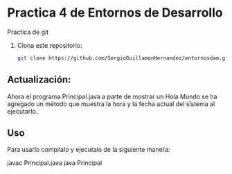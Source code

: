 # Practica 4 de Entornos de Desarrollo
Practica de git

1. Clona este repositorio:
	```sh
	git clone https://github.com/SergioGuillamonHernandez/entornosdam.git
## Actualización:
Ahora el programa Principal.java a parte de mostrar un Hola Mundo se ha agregado un método que muestra la hora y la fecha actual del sistema al ejecutarlo.

## Uso
Para usarlo compilalo y ejecutalo de la siguiente manera:

javac Principal.java
java Principal
